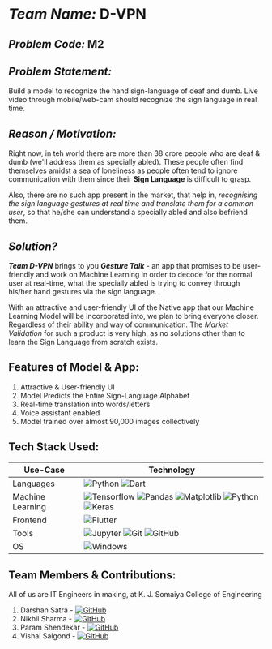 # <i>Team Name:</i> D-VPN
## <i>Problem Code:</i> M2
## <i>Problem Statement:</i>
Build a model to recognize the hand sign-language of deaf and dumb. Live video through mobile/web-cam should recognize the sign language in real time.
## <i>Reason / Motivation:</i>
<p>Right now, in teh world there are more than 38 crore people who are deaf & dumb (we'll address them as specially abled). These people often find themselves amidst a sea
of loneliness as people often tend to ignore communication with them since their <b>Sign Language</b> is difficult to grasp.</p>

<p>Also, there are no such app present in the market, that help in, <i>recognising the sign language gestures at real time and translate them for a common user</i>, so that he/she
can understand a specially abled and also befriend them.</p>

## <i>Solution?</i>
<p> <b><i>Team D-VPN</i></b> brings to you <b><i><em>Gesture Talk</em></i></b> - an app that promises to be user-friendly and work on Machine Learning in order to decode for 
the normal user at real-time, what the specially abled is trying to convey through his/her hand gestures via the sign language.</p>

<p>With an attractive and user-friendly UI of the Native app that our Machine Learning Model will be incorporated into, we plan to bring everyone closer. Regardless of their
ability and way of communication. The <i>Market Validation</i> for such a product is very high, as no solutions other than to learn the Sign Language from scratch exists.

## Features of Model & App:
<ol>
  <li> Attractive & User-friendly UI </li>
  <li> Model Predicts the Entire Sign-Language Alphabet</li>
  <li> Real-time translation into words/letters</li>
  <li> Voice assistant enabled </li>
  <li> Model trained over almost 90,000 images collectively </li>
</ol>

## Tech Stack Used:
| Use-Case | Technology |
| -------- | ---------- |
| Languages | ![Python](https://img.shields.io/badge/-Python-yellow?style=flat-square&logo=Python) ![Dart](https://img.shields.io/badge/-Dart-aqua?style=flat-square&logo=Dart)|
| Machine Learning | ![Tensorflow](https://img.shields.io/badge/-Tensorflow-white?style=flat-square&logo=tensorflow) ![Pandas](https://img.shields.io/badge/-Pandas-black?style=flat-square&logo=Pandas) ![Matplotlib](https://img.shields.io/badge/-OpenCV-red?style=flat-square&logo=opencv) ![Python](https://img.shields.io/badge/-NumPy-purple?style=flat-square&logo=Numpy) ![Keras](https://img.shields.io/badge/-Keras-brown?style=flat-square&logo=keras)
| Frontend | ![Flutter](https://img.shields.io/badge/-Flutter-blue?style=flat-square&logo=flutter) |
| Tools | ![Jupyter](https://img.shields.io/badge/-Jupyter-white?style=flat-square&logo=jupyter) ![Git](https://img.shields.io/badge/-Git-black?style=flat-square&logo=git) ![GitHub](https://img.shields.io/badge/-GitHub-181717?style=flat-square&logo=github)
| OS | ![Windows](https://img.shields.io/badge/-Windows-005571?style=flat-square&logo=windows) |


## Team Members & Contributions:
All of us are IT Engineers in making, at K. J. Somaiya College of Engineering
1. Darshan Satra - <a href="https://github.com/darshansatra1" target="_blank"><img alt="GitHub" src="https://img.shields.io/badge/-GitHub-181717?&style=for-the-badge&logo=GitHub&logoColor=white"/></a> 
2. Nikhil Sharma - <a href="https://github.com/absolute-nil" target="_blank"><img alt="GitHub" src="https://img.shields.io/badge/-GitHub-181717?&style=for-the-badge&logo=GitHub&logoColor=white"/></a>  
3. Param Shendekar - <a href="https://github.com/param-s-8" target="_blank"><img alt="GitHub" src="https://img.shields.io/badge/-GitHub-181717?&style=for-the-badge&logo=GitHub&logoColor=white"/></a> 
4. Vishal Salgond -  <a href="https://github.com/vishalsalgond" target="_blank"><img alt="GitHub" src="https://img.shields.io/badge/-GitHub-181717?&style=for-the-badge&logo=GitHub&logoColor=white"/></a> 
